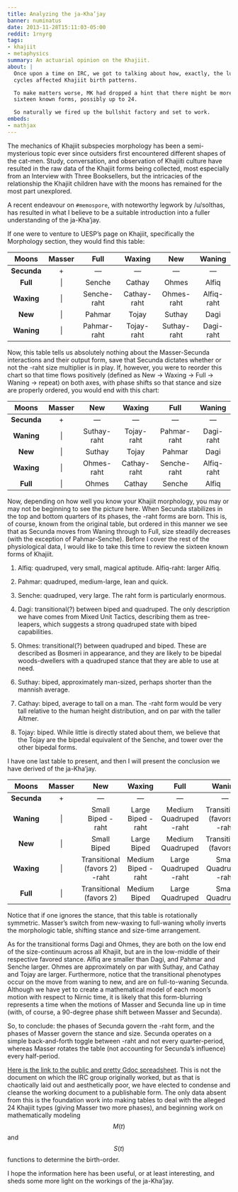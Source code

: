 ```yaml
---
title: Analyzing the ja-Kha’jay
banner: numinatus
date: 2013-11-28T15:11:03-05:00
reddit: 1rnyrg
tags:
- khajiit
- metaphysics
summary: An actuarial opinion on the Khajiit.
about: |
  Once upon a time on IRC, we got to talking about how, exactly, the lunar
  cycles affected Khajiit birth patterns.

  To make matters worse, MK had dropped a hint that there might be more than the
  sixteen known forms, possibly up to 24.

  So naturally we fired up the bullshit factory and set to work.
embeds:
- mathjax
---
```


The mechanics of Khajiit subspecies morphology has been a semi-mysterious topic
ever since outsiders first encountered different shapes of the cat-men. Study,
conversation, and observation of Khajiiti culture have resulted in the raw data
of the Khajiit forms being collected, most especially from an Interview with
Three Booksellers, but the intricacies of the relationship the Khajiit children
have with the moons has remained for the most part unexplored.

A recent endeavour on `#memospore`, with noteworthy legwork by /u/solthas, has
resulted in what I believe to be a suitable introduction into a fuller
understanding of the ja-Kha’jay.

If one were to venture to UESP’s page on Khajiit, specifically the Morphology
section, they would find this table:

|    Moons    | Masser |    Full     |   Waxing    |     New     |   Waning   |
| :---------: | :----: | :---------: | :---------: | :---------: | :--------: |
| **Secunda** |   +    |      —      |      —      |      —      |     —      |
|  **Full**   |   \|   |   Senche    |   Cathay    |    Ohmes    |   Alfiq    |
| **Waxing**  |   \|   | Senche-raht | Cathay-raht | Ohmes-raht  | Alfiq-raht |
|   **New**   |   \|   |   Pahmar    |    Tojay    |   Suthay    |    Dagi    |
| **Waning**  |   \|   | Pahmar-raht | Tojay-raht  | Suthay-raht | Dagi-raht  |

Now, this table tells us absolutely nothing about the Masser-Secunda
interactions and their output form, save that Secunda dictates whether or not
the -raht size multiplier is in play. If, however, you were to reorder this
chart so that time flows positively (defined as New → Waxing → Full → Waning →
repeat) on both axes, with phase shifts so that stance and size are properly
ordered, you would end with this chart:

|    Moons    | Masser |     New     |   Waxing    |    Full     |   Waning   |
| :---------: | :----: | :---------: | :---------: | :---------: | :--------: |
| **Secunda** |   +    |      —      |      —      |      —      |     —      |
| **Waning**  |   \|   | Suthay-raht | Tojay-raht  | Pahmar-raht | Dagi-raht  |
|   **New**   |   \|   |   Suthay    |    Tojay    |   Pahmar    |    Dagi    |
| **Waxing**  |   \|   | Ohmes-raht  | Cathay-raht | Senche-raht | Alfiq-raht |
|  **Full**   |   \|   |    Ohmes    |   Cathay    |   Senche    |   Alfiq    |

Now, depending on how well you know your Khajiit morphology, you may or may not
be beginning to see the picture here. When Secunda stabilizes in the top and
bottom quarters of its phases, the -raht forms are born. This is, of course,
known from the original table, but ordered in this manner we see that as Secunda
moves from Waning through to Full, size steadily decreases (with the exception
of Pahmar-Senche). Before I cover the rest of the physiological data, I would
like to take this time to review the sixteen known forms of Khajiit.

1. Alfiq: quadruped, very small, magical aptitude. Alfiq-raht: larger Alfiq.

1. Pahmar: quadruped, medium-large, lean and quick.

1. Senche: quadruped, very large. The raht form is particularly enormous.

1. Dagi: transitional(?) between biped and quadruped. The only description we
   have comes from Mixed Unit Tactics, describing them as tree-leapers, which
   suggests a strong quadruped state with biped capabilities.

1. Ohmes: transitional(?) between quadruped and biped. These are described as
   Bosmeri in appearance, and they are likely to be bipedal woods-dwellers with
   a quadruped stance that they are able to use at need.

1. Suthay: biped, approximately man-sized, perhaps shorter than the mannish
   average.

1. Cathay: biped, average to tall on a man. The -raht form would be very tall
   relative to the human height distribution, and on par with the taller Altmer.

1. Tojay: biped. While little is directly stated about them, we believe that the
   Tojay are the bipedal equivalent of the Senche, and tower over the other
   bipedal forms.

I have one last table to present, and then I will present the conclusion we have
derived of the ja-Kha’jay.

|    Moons    | Masser |              New              |       Waxing       |          Full          |            Waning             |
| :---------: | :----: | :---------------------------: | :----------------: | :--------------------: | :---------------------------: |
| **Secunda** |   +    |               —               |         —          |           —            |               —               |
| **Waning**  |   \|   |       Small Biped -raht       | Large Biped -raht  | Medium Quadruped -raht | Transitional (favors 4) -raht |
|   **New**   |   \|   |          Small Biped          |    Large Biped     |    Medium Quadruped    |    Transitional (favors 4)    |
| **Waxing**  |   \|   | Transitional (favors 2) -raht | Medium Biped -raht | Large Quadruped -raht  |     Small Quadruped -raht     |
|  **Full**   |   \|   |    Transitional (favors 2)    |    Medium Biped    |    Large Quadruped     |        Small Quadruped        |

Notice that if one ignores the stance, that this table is rotationally
symmetric. Masser’s switch from new-waxing to full-waning wholly inverts the
morphologic table, shifting stance and size-time arrangement.

As for the transitional forms Dagi and Ohmes, they are both on the low end of
the size-continuum across all Khajiit, but are in the low-middle of their
respective favored stance. Alfiq are smaller than Dagi, and Pahmar and Senche
larger. Ohmes are approximately on par with Suthay, and Cathay and Tojay are
larger. Furthermore, notice that the transitional phenotypes occur on the move
from waning to new, and are on full-to-waning Secunda. Although we have yet to
create a mathematical model of each moon’s motion with respect to Nirnic time,
it is likely that this form-blurring represents a time when the motions of
Masser and Secunda line up in time (with, of course, a 90-degree phase shift
between Masser and Secunda).

So, to conclude: the phases of Secunda govern the -raht form, and the phases of
Masser govern the stance and size. Secunda operates on a simple back-and-forth
toggle between -raht and not every quarter-period, whereas Masser rotates the
table (not accounting for Secunda’s influence) every half-period.

[Here is the link to the public and pretty Gdoc spreadsheet][gdoc]. This is not
the document on which the IRC group originally worked, but as that is
chaotically laid out and aesthetically poor, we have elected to condense and
cleanse the working document to a publishable form. The only data absent from
this is the foundation work into making tables to deal with the alleged 24
Khajiit types (giving Masser two more phases), and beginning work on
mathematically modeling $$M(t)$$ and $$S(t)$$ functions to determine the
birth-order.

I hope the information here has been useful, or at least interesting, and sheds
some more light on the workings of the ja-Kha’jay.

[gdoc]: https://drive.google.com/file/d/0B1y-sXRShwzjc2pjTEFIcGFJMGM/edit?usp=sharing
